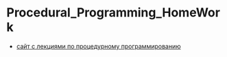 # Procedural_Programming_HomeWork

 - [сайт с лекциями по процедурному программированию](https://lizochekk.jimdofree.com/)
